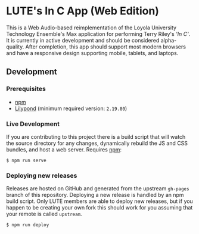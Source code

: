 # LUTE's In C App (Web Edition)

This is a Web Audio-based reimplementation of the Loyola University Technology
Ensemble's Max application for performing Terry Riley's *'In C'*. It is
currently in active development and should be considered alpha-quality. After
completion, this app should support most modern browsers and have a responsive
design supporting mobile, tablets, and laptops.

## Development

### Prerequisites

* [npm][npm]
* [Lilypond][ly] (minimum required version: `2.19.80`)

[npm]: https://www.npmjs.com/
[ly]: https://lilypond.org/

### Live Development

If you are contributing to this project there is a build script that will watch
the source directory for any changes, dynamically rebuild the JS and CSS bundles, and host a web server. Requires [npm][npm]:

```
$ npm run serve
```

### Deploying new releases

Releases are hosted on GitHub and generated from the upstream `gh-pages` branch
of this repository. Deploying a new release is handled by an npm build script.
Only LUTE members are able to deploy new releases, but if you happen to be
creating your own fork this should work for you assuming that your remote is
called `upstream`.

```
$ npm run deploy
```
